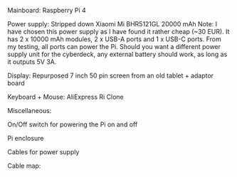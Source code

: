 Mainboard: 
Raspberry Pi 4 <link>

Power supply: 
Stripped down  Xiaomi Mi BHR5121GL 20000 mAh <link>
Note: I have chosen this power supply as I have found it rather cheap (~30 EUR). It has 2 x 10000 mAh modules, 2 x USB-A ports and 1 x USB-C ports. From my testing, all ports can power the Pi. Should you want a different power supply unit for the cyberdeck, any external battery should work, as long as it outputs 5V 3A.

Display: 
Repurposed 7 inch 50 pin screen from an old tablet + adaptor board <link> 

Keyboard + Mouse: 
AliExpress Ri Clone <link>

Miscellaneous: 

On/Off switch for powering the Pi on and off <link>

Pi enclosure <link>

Cables for power supply <link>

Cable map:

<image>
